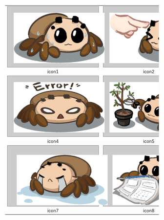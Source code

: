 <!-- <style>
  table, tr, td{
    border: none;
  }
  div{
    width: 300px;
    height: 200px;
    border: 1px solid grey;
    background: #ccc;
    box-sizing: border-box;
  }
  img{
    width: 260px;
    height: 160px;
    margin: 20px;
  }
</style> -->

<table>
  <tr>
    <td>
      <div style="width: 300px;
        height: 200px;
        border: 1px solid grey;
        background: #ccc;
        box-sizing: border-box;">
        <img style="
          width: 300px;
          height: 165px;
          margin: 20px;
        " src="../../img/icons/icons/1.png">
      </div>
    </td>
    <td>
        <div style="width: 300px;
        height: 200px;
        border: 1px solid grey;
        background: #ccc;
        box-sizing: border-box;">
        <img style="
          width: 300px;
          height: 165px;
          margin: 20px;
        " src="../../img/icons/icons/2.png">
      </div>  
    </td>
    <td>
        <div style="width: 300px;
        height: 200px;
        border: 1px solid grey;
        background: #ccc;
        box-sizing: border-box;">
        <img style="
          width: 300px;
          height: 165px;
          margin: 20px;
        " src="../../img/icons/icons/3.png">
      </div>  
    </td>
  </tr>
  <tr>
    <td align="center">icon1</td>
    <td align="center">icon2</td>
    <td align="center">icon3</td>
  </tr>
  <tr>
    <td>
      <div style="width: 300px;
        height: 200px;
        border: 1px solid grey;
        background: #ccc;
        box-sizing: border-box;">
        <img style="
          width: 300px;
          height: 165px;
          margin: 20px;
        " src="../../img/icons/icons/4.png">
      </div>
    </td>
    <td >
        <div style="width: 300px;
        height: 200px;
        border: 1px solid grey;
        background: #ccc;
        box-sizing: border-box;">
        <img style="
          width: 300px;
          height: 165px;
          margin: 20px;
        " src="../../img/icons/icons/5.png">
      </div>  
    </td>
    <td>
        <div style="width: 300px;
        height: 200px;
        border: 1px solid grey;
        background: #ccc;
        box-sizing: border-box;">
        <img style="
          width: 300px;
          height: 165px;
          margin: 20px;
        " src="../../img/icons/icons/6.png">
      </div>  
    </td>
  </tr>
  <tr>
    <td align="center" >icon4</td>
    <td align="center" >icon5</td>
    <td align="center" >icon6</td>
  </tr>
  <tr>
    <td>
      <div style="width: 300px;
        height: 200px;
        border: 1px solid grey;
        background: #ccc;
        box-sizing: border-box;">
        <img style="
          width: 300px;
          height: 165px;
          padding: 30px;
        " src="../../img/icons/icons/7.png">
      </div>
    </td>
    <td>
        <div style="width: 300px;
        height: 200px;
        border: 1px solid grey;
        background: #ccc;
        box-sizing: border-box;">
        <img style="
          width: 300px;
          height: 165px;
          padding: 30px;
        " src="../../img/icons/icons/8.png">
      </div>  
    </td>
    <td>
        <div style="width: 300px;
        height: 200px;
        border: 1px solid grey;
        background: #ccc;
        box-sizing: border-box;">
        <img style="
          width: 300px;
          height: 165px;
          padding: 30px;
        " src="../../img/icons/icons/9.png">
      </div>  
    </td>
  </tr>
  <tr>
    <td align="center">icon7</td>
    <td align="center">icon8</td>
    <td align="center">icon9</td>
  </tr>
</table>
